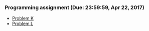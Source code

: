 ### Programming assignment (Due: 23:59:59, Apr 22, 2017)

+	[Problem K](https://oj.nctu.me/groups/2/problems/10518/)
+	[Problem L](https://oj.nctu.me/groups/2/problems/10519/)
